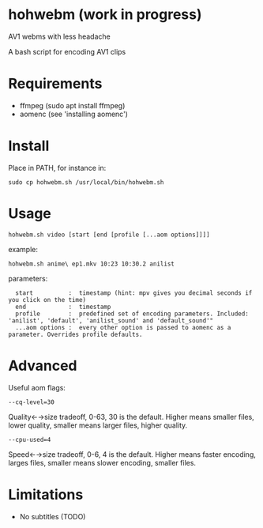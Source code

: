 # hohwebm (work in progress)
AV1 webms with less headache

A bash script for encoding AV1 clips

# Requirements
- ffmpeg (sudo apt install ffmpeg)
- aomenc (see 'installing aomenc')

# Install

Place in PATH, for instance in:
```
sudo cp hohwebm.sh /usr/local/bin/hohwebm.sh
```

# Usage

```
hohwebm.sh video [start [end [profile [...aom options]]]]
```
example:  
```
hohwebm.sh anime\ ep1.mkv 10:23 10:30.2 anilist
```

parameters:  
```
  start          :  timestamp (hint: mpv gives you decimal seconds if you click on the time)
  end            :  timestamp
  profile        :  predefined set of encoding parameters. Included: 'anilist', 'default', 'anilist_sound' and 'default_sound'"
  ...aom options :  every other option is passed to aomenc as a parameter. Overrides profile defaults.
```

# Advanced

Useful aom flags:
```
--cq-level=30
```
Quality←→size tradeoff, 0-63, 30 is the default. Higher means smaller files, lower quality, smaller means larger files, higher quality.

```
--cpu-used=4
```
Speed←→size tradeoff, 0-6, 4 is the default. Higher means faster encoding, larges files, smaller means slower encoding, smaller files.


# Limitations

- No subtitles (TODO)
